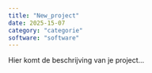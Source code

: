 ```yaml
---
title: "New_project"
date: 2025-15-07
category: "categorie"
software: "software"
---
```


Hier komt de beschrijving van je project...